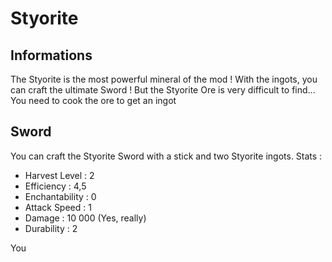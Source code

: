 # Styorite 

## Informations
The Styorite is the most powerful mineral of the mod !
With the ingots, you can craft the ultimate Sword ! 
But the Styorite Ore is very difficult to find...
You need to cook the ore to get an ingot

## Sword
You can craft the Styorite Sword with a stick and two Styorite ingots.
Stats :
- Harvest Level : 2
- Efficiency : 4,5
- Enchantability : 0
- Attack Speed : 1
- Damage : 10 000 (Yes, really)
- Durability : 2

You 
